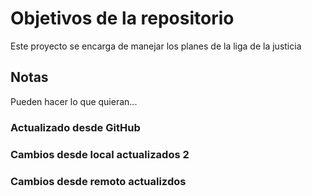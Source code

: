 # Objetivos de la repositorio

Este proyecto se encarga de manejar los planes de la liga de la justicia


## Notas
Pueden hacer lo que quieran...

### Actualizado desde GitHub

### Cambios desde local actualizados 2
### Cambios desde remoto actualizdos
